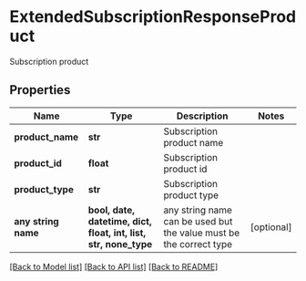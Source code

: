 # ExtendedSubscriptionResponseProduct

Subscription product

## Properties
Name | Type | Description | Notes
------------ | ------------- | ------------- | -------------
**product_name** | **str** | Subscription product name | 
**product_id** | **float** | Subscription product id | 
**product_type** | **str** | Subscription product type | 
**any string name** | **bool, date, datetime, dict, float, int, list, str, none_type** | any string name can be used but the value must be the correct type | [optional]

[[Back to Model list]](../README.md#documentation-for-models) [[Back to API list]](../README.md#documentation-for-api-endpoints) [[Back to README]](../README.md)


